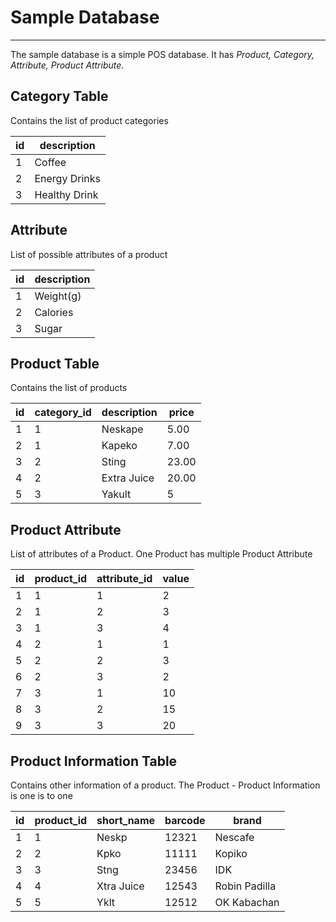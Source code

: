 # Sample Database
---
The sample database is a simple POS database. It has _Product, Category, Attribute, Product Attribute_.


## Category Table
Contains the list of product categories

|id|description|
|---|---|
|1|Coffee|
|2|Energy Drinks|
|3|Healthy Drink|

## Attribute
List of possible attributes of a product

|id|description|
|---|---|
|1|Weight(g)|
|2|Calories|
|3|Sugar|

## Product Table
Contains the list of products

|id|category_id|description|price|
|---|---|---|---|
|1|1|Neskape|5.00|
|2|1|Kapeko|7.00|
|3|2|Sting|23.00|
|4|2|Extra Juice|20.00|
|5|3|Yakult|5|

## Product Attribute
List of attributes of a Product. One Product has multiple Product Attribute

|id|product_id|attribute_id|value|
|---|---|---|---|
|1|1|1|2|
|2|1|2|3|
|3|1|3|4|
|4|2|1|1|
|5|2|2|3|
|6|2|3|2|
|7|3|1|10|
|8|3|2|15|
|9|3|3|20|

## Product Information Table
Contains other information of a product. The Product - Product Information is one is to one

|id|product_id|short_name|barcode|brand|
|---|---|---|---|---|
|1|1|Neskp|12321|Nescafe|
|2|2|Kpko|11111|Kopiko|
|3|3|Stng|23456|IDK|
|4|4|Xtra Juice|12543|Robin Padilla|
|5|5|Yklt|12512|OK Kabachan|